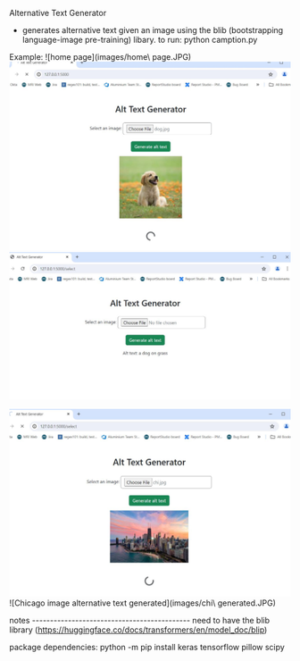 Alternative Text Generator 
- generates alternative text given an image using the blib (bootstrapping language-image pre-training) libary. 
to run: python camption.py 

Example: 
![home page](images/home\ page.JPG)
![Dog image with loading icon](images/generating.JPG)
![Dog image alternative text generated](images/generated.JPG)

![Chicago image with loading icon](images/chi.JPG)
![Chicago image alternative text generated](images/chi\ generated.JPG)






notes --------------------------------------------
need to have the blib library (https://huggingface.co/docs/transformers/en/model_doc/blip) 

package dependencies: 
python -m pip install 
keras
tensorflow
pillow 
scipy
